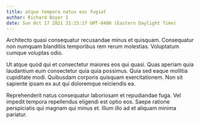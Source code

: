 ```yaml
---
title: atque tempora natus eos fugiat
author: Richard Boyer I
date: Sun Oct 17 2021 21:15:17 GMT-0400 (Eastern Daylight Time)
---
```

Architecto quasi consequatur recusandae minus et quisquam. Consequatur non numquam blanditiis temporibus rem rerum molestias. Voluptatum cumque voluptas odio.

 Ut atque quod qui et consectetur maiores eos qui quasi. Quas aperiam quia laudantium eum consectetur quia quia possimus. Quia sed eaque mollitia cupiditate modi. Quibusdam corporis quisquam exercitationem. Non sit sapiente ipsam ex aut qui doloremque reiciendis ea.

 Reprehenderit natus consequatur laboriosam et repudiandae fuga. Vel impedit tempora repellendus eligendi est optio eos. Saepe ratione perspiciatis qui magnam qui minus et. Illum illo ad et aliquam minima pariatur.